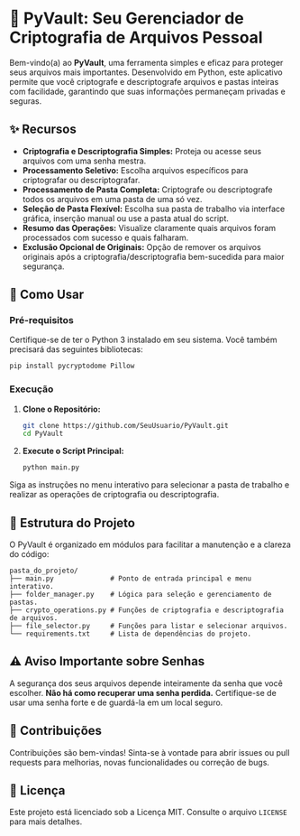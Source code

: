 # 🔐 PyVault: Seu Gerenciador de Criptografia de Arquivos Pessoal

Bem-vindo(a) ao **PyVault**, uma ferramenta simples e eficaz para proteger seus arquivos mais importantes. Desenvolvido em Python, este aplicativo permite que você criptografe e descriptografe arquivos e pastas inteiras com facilidade, garantindo que suas informações permaneçam privadas e seguras.

## ✨ Recursos

- **Criptografia e Descriptografia Simples:** Proteja ou acesse seus arquivos com uma senha mestra.
- **Processamento Seletivo:** Escolha arquivos específicos para criptografar ou descriptografar.
- **Processamento de Pasta Completa:** Criptografe ou descriptografe todos os arquivos em uma pasta de uma só vez.
- **Seleção de Pasta Flexível:** Escolha sua pasta de trabalho via interface gráfica, inserção manual ou use a pasta atual do script.
- **Resumo das Operações:** Visualize claramente quais arquivos foram processados com sucesso e quais falharam.
- **Exclusão Opcional de Originais:** Opção de remover os arquivos originais após a criptografia/descriptografia bem-sucedida para maior segurança.

## 🚀 Como Usar

### Pré-requisitos

Certifique-se de ter o Python 3 instalado em seu sistema. Você também precisará das seguintes bibliotecas:

```bash
pip install pycryptodome Pillow
```

### Execução

1. **Clone o Repositório:**
    ```bash
    git clone https://github.com/SeuUsuario/PyVault.git
    cd PyVault
    ```

2. **Execute o Script Principal:**
    ```bash
    python main.py
    ```

Siga as instruções no menu interativo para selecionar a pasta de trabalho e realizar as operações de criptografia ou descriptografia.

## 📁 Estrutura do Projeto

O PyVault é organizado em módulos para facilitar a manutenção e a clareza do código:

```
pasta_do_projeto/
├── main.py              # Ponto de entrada principal e menu interativo.
├── folder_manager.py    # Lógica para seleção e gerenciamento de pastas.
├── crypto_operations.py # Funções de criptografia e descriptografia de arquivos.
├── file_selector.py     # Funções para listar e selecionar arquivos.
└── requirements.txt     # Lista de dependências do projeto.
```

## ⚠️ Aviso Importante sobre Senhas

A segurança dos seus arquivos depende inteiramente da senha que você escolher. **Não há como recuperar uma senha perdida.** Certifique-se de usar uma senha forte e de guardá-la em um local seguro.

## 🤝 Contribuições

Contribuições são bem-vindas! Sinta-se à vontade para abrir issues ou pull requests para melhorias, novas funcionalidades ou correção de bugs.

## 📄 Licença

Este projeto está licenciado sob a Licença MIT. Consulte o arquivo `LICENSE` para mais detalhes.
